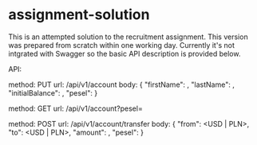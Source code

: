 # assignment-solution

This is an attempted solution to the recruitment assignment. This version was prepared from scratch within one working day. 
Currently it's not intgrated with Swagger so the basic API description is provided below.

API: 

method: PUT
url: /api/v1/account
body: {
    "firstName": <first name>,
    "lastName": <last name>,
    "initialBalance": <initial balance>,
    "pesel": <PESEL number>
}

method: GET
url: /api/v1/account?pesel=<PESEL number>

method: POST
url: /api/v1/account/transfer
body: {
    "from": <USD | PLN>,
    "to": <USD | PLN>,
    "amount": <amount>,
    "pesel": <PESEL number>
}

